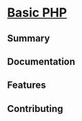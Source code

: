 # [Basic PHP](https://github.com/webtrainingmx/basic-php)


## Summary


## Documentation


## Features


## Contributing
